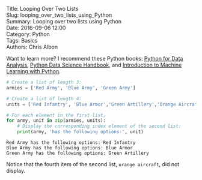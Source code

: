 Title: Looping Over Two Lists  
Slug: looping_over_two_lists_using_Python  
Summary: Looping over two lists using Python  
Date: 2016-09-06 12:00  
Category: Python  
Tags: Basics  
Authors: Chris Albon

Want to learn more? I recommend these Python books: [Python for Data Analysis](http://amzn.to/2ljV9wY), [Python Data Science Handbook](http://amzn.to/2m0mgMB), and [Introduction to Machine Learning with Python](http://amzn.to/2mjYiwK).

```python
# Create a list of length 3:
armies = ['Red Army', 'Blue Army', 'Green Army']

# Create a list of length 4:
units = ['Red Infantry', 'Blue Armor','Green Artillery','Orange Aircraft']
```


```python
# For each element in the first list,
for army, unit in zip(armies, units):
    # Display the corresponding index element of the second list:
    print(army, 'has the following options:', unit)
```

    Red Army has the following options: Red Infantry
    Blue Army has the following options: Blue Armor
    Green Army has the following options: Green Artillery


Notice that the fourth item of the second list, `orange aircraft`, did not display.
